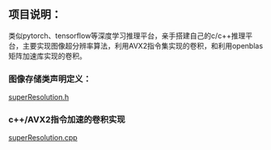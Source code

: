 ## 项目说明：  
类似pytorch、tensorflow等深度学习推理平台，亲手搭建自己的c/c++推理平台，主要实现图像超分辨率算法，利用AVX2指令集实现的卷积，和利用openblas矩阵加速库实现的卷积。  
### 图像存储类声明定义：  
[superResolution.h](https://github.com/aoaforever/C_trian/blob/master/super_resolution/super_resolution/superResolution.h)    
### c++/AVX2指令加速的卷积实现  
[superResolution.cpp](https://github.com/aoaforever/C_trian/blob/master/super_resolution/super_resolution/superResolution.cpp)
